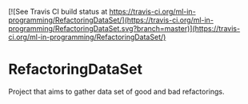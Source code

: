 [![See Travis CI build status at https://travis-ci.org/ml-in-programming/RefactoringDataSet/](https://travis-ci.org/ml-in-programming/RefactoringDataSet.svg?branch=master)](https://travis-ci.org/ml-in-programming/RefactoringDataSet/)

# RefactoringDataSet
Project that aims to gather data set of good and bad refactorings.
